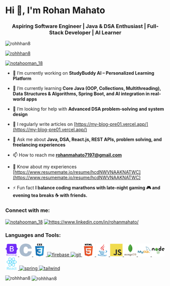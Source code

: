 <h1 align="left">Hi 👋, I'm Rohan Mahato</h1>
<h3 align="center">Aspiring Software Engineer | Java & DSA Enthusiast | Full-Stack Developer | AI Learner</h3>

<p align="left"> <img src="https://komarev.com/ghpvc/?username=rohhhan8&label=Profile%20views&color=0e75b6&style=flat" alt="rohhhan8" /> </p>

<p align="left"> <a href="https://github.com/ryo-ma/github-profile-trophy"><img src="https://github-profile-trophy.vercel.app/?username=rohhhan8" alt="rohhhan8" /></a> </p>

<p align="left"> <a href="https://twitter.com/notahooman_18" target="blank"><img src="https://img.shields.io/twitter/follow/notahooman_18?logo=twitter&style=for-the-badge" alt="notahooman_18" /></a> </p>

- 🔭 I’m currently working on **StudyBuddy AI – Personalized Learning Platform**

- 🌱 I’m currently learning **Core Java (OOP, Collections, Multithreading), Data Structures & Algorithms, Spring Boot, and AI integration in real-world apps**

- 🤝 I’m looking for help with **Advanced DSA problem-solving and system design**

- 📝 I regularly write articles on [https://my-blog-pre01.vercel.app/](https://my-blog-pre01.vercel.app/)

- 💬 Ask me about **Java, DSA, React.js, REST APIs, problem solving, and freelancing experiences**

- 📫 How to reach me **rohanmahato7197@gmail.com**

- 📄 Know about my experiences [https://www.resumemate.io/resume/hcdNWVNAAKNATWC](https://www.resumemate.io/resume/hcdNWVNAAKNATWC)

- ⚡ Fun fact **I balance coding marathons with late-night gaming 🎮 and evening tea breaks ☕ with friends.**

<h3 align="left">Connect with me:</h3>
<p align="left">
<a href="https://twitter.com/notahooman_18" target="blank"><img align="center" src="https://raw.githubusercontent.com/rahuldkjain/github-profile-readme-generator/master/src/images/icons/Social/twitter.svg" alt="notahooman_18" height="30" width="40" /></a>
<a href="https://linkedin.com/in/https://www.linkedin.com/in/rohanmahato/" target="blank"><img align="center" src="https://raw.githubusercontent.com/rahuldkjain/github-profile-readme-generator/master/src/images/icons/Social/linked-in-alt.svg" alt="https://www.linkedin.com/in/rohanmahato/" height="30" width="40" /></a>
</p>

<h3 align="left">Languages and Tools:</h3>
<p align="left"> <a href="https://getbootstrap.com" target="_blank" rel="noreferrer"> <img src="https://raw.githubusercontent.com/devicons/devicon/master/icons/bootstrap/bootstrap-plain-wordmark.svg" alt="bootstrap" width="40" height="40"/> </a> <a href="https://www.cprogramming.com/" target="_blank" rel="noreferrer"> <img src="https://raw.githubusercontent.com/devicons/devicon/master/icons/c/c-original.svg" alt="c" width="40" height="40"/> </a> <a href="https://www.w3schools.com/css/" target="_blank" rel="noreferrer"> <img src="https://raw.githubusercontent.com/devicons/devicon/master/icons/css3/css3-original-wordmark.svg" alt="css3" width="40" height="40"/> </a> <a href="https://firebase.google.com/" target="_blank" rel="noreferrer"> <img src="https://www.vectorlogo.zone/logos/firebase/firebase-icon.svg" alt="firebase" width="40" height="40"/> </a> <a href="https://git-scm.com/" target="_blank" rel="noreferrer"> <img src="https://www.vectorlogo.zone/logos/git-scm/git-scm-icon.svg" alt="git" width="40" height="40"/> </a> <a href="https://www.w3.org/html/" target="_blank" rel="noreferrer"> <img src="https://raw.githubusercontent.com/devicons/devicon/master/icons/html5/html5-original-wordmark.svg" alt="html5" width="40" height="40"/> </a> <a href="https://www.java.com" target="_blank" rel="noreferrer"> <img src="https://raw.githubusercontent.com/devicons/devicon/master/icons/java/java-original.svg" alt="java" width="40" height="40"/> </a> <a href="https://developer.mozilla.org/en-US/docs/Web/JavaScript" target="_blank" rel="noreferrer"> <img src="https://raw.githubusercontent.com/devicons/devicon/master/icons/javascript/javascript-original.svg" alt="javascript" width="40" height="40"/> </a> <a href="https://www.mongodb.com/" target="_blank" rel="noreferrer"> <img src="https://raw.githubusercontent.com/devicons/devicon/master/icons/mongodb/mongodb-original-wordmark.svg" alt="mongodb" width="40" height="40"/> </a> <a href="https://www.mysql.com/" target="_blank" rel="noreferrer"> <img src="https://raw.githubusercontent.com/devicons/devicon/master/icons/mysql/mysql-original-wordmark.svg" alt="mysql" width="40" height="40"/> </a> <a href="https://nodejs.org" target="_blank" rel="noreferrer"> <img src="https://raw.githubusercontent.com/devicons/devicon/master/icons/nodejs/nodejs-original-wordmark.svg" alt="nodejs" width="40" height="40"/> </a> <a href="https://reactjs.org/" target="_blank" rel="noreferrer"> <img src="https://raw.githubusercontent.com/devicons/devicon/master/icons/react/react-original-wordmark.svg" alt="react" width="40" height="40"/> </a> <a href="https://spring.io/" target="_blank" rel="noreferrer"> <img src="https://www.vectorlogo.zone/logos/springio/springio-icon.svg" alt="spring" width="40" height="40"/> </a> <a href="https://tailwindcss.com/" target="_blank" rel="noreferrer"> <img src="https://www.vectorlogo.zone/logos/tailwindcss/tailwindcss-icon.svg" alt="tailwind" width="40" height="40"/> </a> </p>

<p><img align="left" src="https://github-readme-stats.vercel.app/api/top-langs?username=rohhhan8&show_icons=true&locale=en&layout=compact" alt="rohhhan8" /></p>

<p>&nbsp;<img align="center" src="https://github-readme-stats.vercel.app/api?username=rohhhan8&show_icons=true&locale=en" alt="rohhhan8" /></p>
